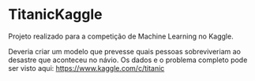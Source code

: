 # TitanicKaggle
Projeto realizado para a competição de Machine Learning no Kaggle.

Deveria criar um modelo que prevesse quais pessoas sobreviveriam ao desastre que aconteceu no návio.
Os dados e o problema completo pode ser visto aqui: https://www.kaggle.com/c/titanic

